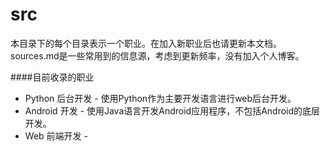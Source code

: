 src
========
本目录下的每个目录表示一个职业。在加入新职业后也请更新本文档。
sources.md是一些常用到的信息源，考虑到更新频率，没有加入个人博客。

####目前收录的职业
*	Python 后台开发	-	使用Python作为主要开发语言进行web后台开发。
*	Android 开发	-	使用Java语言开发Android应用程序，不包括Android的底层开发。
*	Web 前端开发	-	